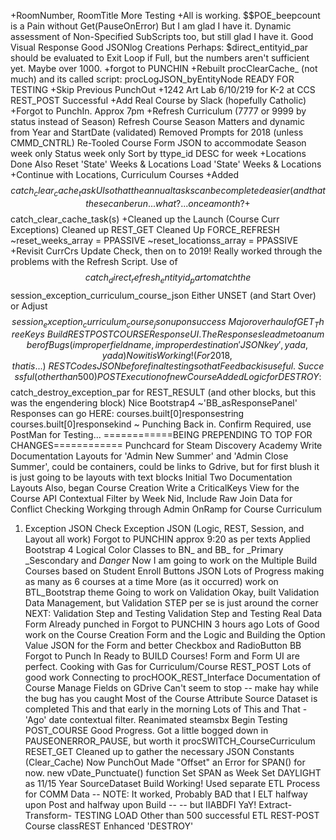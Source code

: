 +RoomNumber, RoomTitle More Testing
+All is working.
$$POE_beepcount is a Pain without Get(PauseOnError) But I am glad I have it.
Dynamic assessment of Non-Specified SubScripts too, but still glad I have it.
Good Visual Response
Good JSONlog Creations
Perhaps: $direct_entityid_par should be evaluated to Exit Loop if Full, but the numbers aren't sufficient yet. Maybe over 1000.
+forgot to PUNCHIN
+Rebuilt 
procClearCache_ (not much)
and its called script:
procLogJSON_byEntityNode
READY FOR TESTING
+Skip Previous PunchOut
+1242 Art Lab 6/10/219 for K-2 at CCS REST_POST Successful
+Add Real Course by Slack (hopefully Catholic)
+Forgot to PunchIn. Approx 7pm
+Refresh Curriculum (7777 or 9999 by status instead of Season)
Refresh Course Season Matters and dynamic from Year and StartDate (validated)
Removed Prompts for 2018 (unless CMMD_CNTRL)
Re-Tooled Course Form JSON to accommodate 
Season week only
Status week only
Sort by ttype_id DESC for week
+Locations Done
Also 
Reset 'State' Weeks & Locations
Load 'State' Weeks & Locations
+Continue with Locations, Curriculum Courses
+Added $$catch_clear_cache_task UI so that the annual tasks can be completed easier (and that these can be run... what?... once a month?
+$$catch_clear_cache_task(s)
+Cleaned up the Launch (Course Curr Exceptions)
Cleaned up REST_GET
Cleaned Up FORCE_REFRESH
~reset_weeks_array = PPASSIVE
~reset_locationss_array = PPASSIVE
+Revisit CurrCrs Update Check, then on to 2019!
Really worked through the problems with the Refresh Script.
Use of $$catch_direct_refresh_entityid_par 
to match the $$session_exception_curriculum_course_json
Either UNSET (and Start Over) or Adjust $$session_exception_curriculum_course_json upon success
~
Major overhaul of GET_ThreeKeys
~
Build REST POST COURSE Response UI.
The Responses lead me to a number of Bugs 
(improper fieldname, improper destination 'JSON key', yada, yada)
Now it is Working! (For 2018, that is...)
~
REST Codes JSON before final testing so that Feedback is useful.
~
Successful (other than 500) POST Execution of new Course
Added Logic for DESTROY:
$$catch_destroy_exception_par for REST_RESULT 
(and other blocks, but this was the engendering block)
Nice Bootstrap4 ~'BB_asResponsePanel'
Responses can go HERE:
courses.built[0]responsestring
courses.built[0]responsekind
~
Punching Back in. Confirm Required, use PostMan for Testing...
============BEING PREPENDING TO TOP FOR CHANGES============
Punchcard for Steam Discovery Academy
Write Documentation Layouts for 'Admin New Summer' and 'Admin Close Summer', could be containers, could be links to Gdrive, but for first blush it is just going to be layouts with text blocks
Initial Two Documentation Layouts
Also, began Course Creation
Write a CriticalKeys View for the Course API
Contextual Filter by Week Nid, Include Raw Join Data for Conflict Checking
Workging through Admin OnRamp for Course Curriculum
1. Exception JSON
Check Exception JSON (Logic, REST, Session, and Layout all work)
Forgot to PUNCHIN approx 9:20 as per texts
Applied Bootstrap 4 Logical Color Classes to BN_ and BB_ for _Primary _Sescondary and _Danger_
Now I am going to work on the Multiple Build Courses based on Student Enroll Buttons JSON
Lots of Progress making as many as 6 courses at a time
More (as it occurred) work on BTL_Bootstrap theme
Going to work on Validation
Okay, built Validation Data Management, but Validation STEP per se is just around the corner
NEXT: Validation Step and Testing
Validation Step and Testing
Real Data Form
Already punched in
Forgot to PUNCHIN 3 hours ago
Lots of Good work on the Course Creation Form and the Logic and Building the Option Value JSON for the Form and better
Checkbox and RadioButton BB
Forgot to Punch In
Ready to BUILD Courses!
Form and Form UI are perfect.
Cooking with Gas for Curriculum/Course REST_POST
Lots of good work Connecting to procHOOK_REST_Interface
Documentation of Course Manage Fields on GDrive
Can't seem to stop -- make hay while the bug has you caught
Most of the Course Attribute Source Dataset is completed
This and that early in the morning
Lots of This and That - 'Ago' date contextual filter. Reanimated steamsbx
Begin Testing POST_COURSE
Good Progress. Got a little bogged down in PAUSEONERROR_PAUSE, but worth it
procSWITCH_CourseCurriculum
RESET_GET
Cleaned up to gather the necessary JSON Constants (Clear_Cache)
Now PunchOut
Made "Offset" an Error for SPAN() for now.
new vDate_Punctuate() function
Set SPAN as Week
Set DAYLIGHT as 11/15 Year
SourceDataset Build Working!
Used separate ETL Process for COMM Data
-- NOTE: It worked, Probably BAD that I ELT halfway upon Post and halfway upon Build
-- -- but IIABDFI
YaY! 
Extract-Transform- TESTING LOAD
Other than 500 successful ETL REST-POST Course
classREST Enhanced 'DESTROY'
